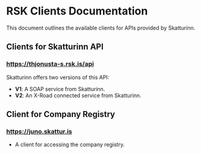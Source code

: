 # RSK Clients Documentation

This document outlines the available clients for APIs provided by Skatturinn.

## Clients for Skatturinn API

### https://thjonusta-s.rsk.is/api

Skatturinn offers two versions of this API:

- **V1**: A SOAP service from Skatturinn.
- **V2**: An X-Road connected service from Skatturinn.

## Client for Company Registry

### https://juno.skattur.is

- A client for accessing the company registry.
